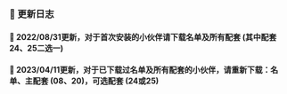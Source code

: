 ### 🏀 更新日志

#### 🎃 2022/08/31更新，对于首次安装的小伙伴请下载名单及所有配套 (其中配套24、25二选一)

#### 🎃 2023/04/11更新，对于已下载过名单及所有配套的小伙伴，请重新下载：名单、主配套 (08、20)，可选配套 (24或25)






